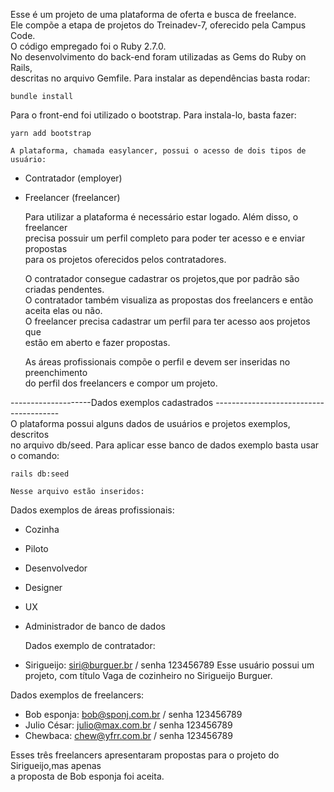 Esse é um projeto de uma plataforma de oferta e busca de freelance.<br>
Ele compõe a etapa de projetos do Treinadev-7, oferecido pela Campus Code.<br>
O código empregado foi o Ruby 2.7.0. <br>
    No desenvolvimento do back-end foram utilizadas as Gems do Ruby on Rails,<br>
descritas no arquivo Gemfile. Para instalar as dependências basta rodar:
```
bundle install
```
Para o front-end foi utilizado o bootstrap. Para instala-lo, basta fazer:
```
yarn add bootstrap
```


    A plataforma, chamada easylancer, possui o acesso de dois tipos de usuário:
- Contratador (employer)
- Freelancer (freelancer)

    Para utilizar a plataforma é necessário estar logado. Além disso, o freelancer<br>
precisa possuir um perfil completo para poder ter acesso e e enviar propostas<br>
para os projetos oferecidos pelos contratadores.<br>

    O contratador consegue cadastrar os projetos,que por padrão são criadas pendentes. <br>
    O contratador também visualiza as propostas dos freelancers e então <br>
aceita elas ou não.<br>
    O freelancer precisa cadastrar um perfil para ter acesso aos projetos que <br>
estão em aberto e fazer propostas.<br>

    As áreas profissionais compõe o perfil e devem ser inseridas no preenchimento  <br>
do perfil dos freelancers e compor um projeto.

--------------------Dados exemplos cadastrados ---------------------------------------<br>
    O plataforma possui alguns dados de usuários e projetos exemplos, descritos <br>
no arquivo db/seed. Para aplicar esse banco de dados exemplo basta usar o comando:<br>
```
rails db:seed
```

    Nesse arquivo estão inseridos:
Dados exemplos de áreas profissionais:
- Cozinha
- Piloto
- Desenvolvedor
- Designer
- UX
- Administrador de banco de dados

    Dados exemplo de contratador:
- Sirigueijo: siri@burguer.br / senha 123456789
Esse usuário possui um projeto, com título Vaga de cozinheiro no Sirigueijo Burguer.


Dados exemplos de freelancers:
- Bob esponja: bob@sponj.com.br / senha 123456789
- Julio César: julio@max.com.br / senha 123456789
- Chewbaca: chew@yfrr.com.br / senha 123456789

Esses três freelancers apresentaram propostas para o projeto do Sirigueijo,mas apenas <br>
a proposta de Bob esponja foi aceita.






